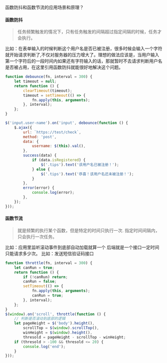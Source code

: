 函数防抖和函数节流的应用场景和原理？

#### 函数防抖
> 任务频繁触发的情况下，只有任务触发的间隔超过指定间隔的时候，任务才会执行。

比如：在表单输入的时候判断这个用户名是否已被注册，很多时候会输入一个字符就开始请求判断了,不仅对服务器的压力增大了。理想的做法应该是，当用户输入第一个字符后的一段时间内如果还有字符输入的话，那就暂时不去请求判断用户名是否被占用，在这里引用函数防抖就能很好地解决这个问题。
```javascript
function debounce(fn, interval = 300) {
    let timeout = null;
    return function () {
        clearTimeout(timeout);
        timeout = setTimeout(() => {
            fn.apply(this, arguments);
        }, interval);
    };
}

$('input.user-name').on('input', debounce(function () {
    $.ajax({
        url: `https://test/check`,
        method: 'post',
        data: {
            username: $(this).val(),
        },
        success(data) {
            if (data.isRegistered) {
                $('.tips').text('该用户名已被注册！');
            } else {
                $('.tips').text('恭喜！该用户名还未被注册！');
            }
        },
        error(error) {
            console.log(error);
        },
    });
}));
```
#### 函数节流
> 就是频繁的执行某个函数，但是特定的时间只执行一次.
指定时间间隔内，只会执行一次任务。

比如：应用里监听滚动事件到底部自动加载就算一个
后端就是一个接口一定时间只能请求多少次。
比如：发送短信验证码接口
```javascript
function throttle(fn, interval = 300) {
    let canRun = true;
    return function () {
        if (!canRun) return;
        canRun = false;
        setTimeout(() => {
            fn.apply(this, arguments);
            canRun = true;
        }, interval);
    };
}
$(window).on('scroll', throttle(function () {
    // 判断是否滚动到底部的逻辑
    let pageHeight = $('body').height(),
        scrollTop = $(window).scrollTop(),
        winHeight = $(window).height(),
        thresold = pageHeight - scrollTop - winHeight;
    if (thresold > -100 && thresold <= 20) {
        console.log('end');
    }
}));
```